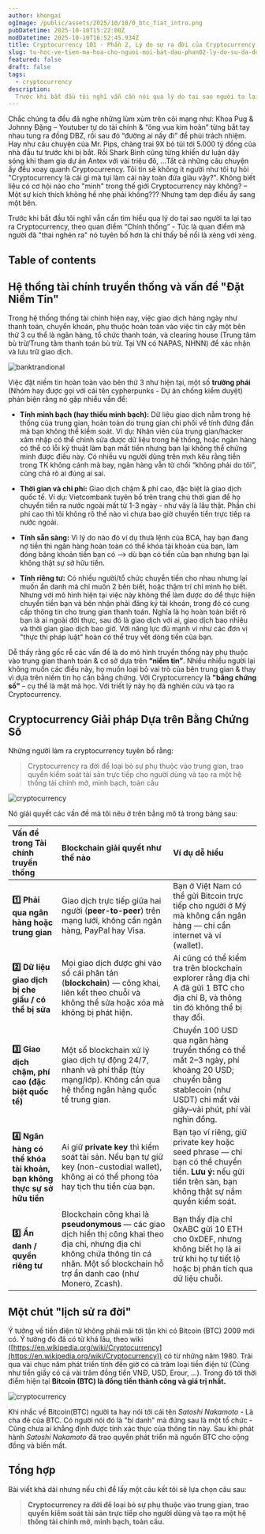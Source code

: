 ```yaml
---
author: khongai
ogImage: /public/assets/2025/10/10/0_btc_fiat_intro.png
pubDatetime: 2025-10-10T15:22:00Z
modDatetime: 2025-10-10T16:52:45.934Z
title: Cryptocurrency 101 - Phần 2, Lý do sự ra đời của Cryptocurrency
slug: tu-hoc-ve-tien-ma-hoa-cho-nguoi-moi-bat-dau-phan02-ly-do-su-da-doi-cryptocurrency
featured: false
draft: false
tags:
  - cryptocurrency
description:
  Trước khi bắt đầu tôi nghĩ vẫn cần nói qua lý do tại sao người ta lại tạo ra Cryptocurrency theo quan điểm mà người làm crypto “Chính thống” hơn là chỉ thấy bề nổi là xèng với xèng.
---
```



Chắc chúng ta đều đã nghe những lùm xùm trên cõi mạng như: Khoa Pug & Johnny Đặng – Youtuber tự do tài chính & “ông vua kim hoàn” từng bắt tay nhau tung ra đồng DBZ, rồi sau đó “đường ai nấy đi” để phủi trách nhiệm. Hay như câu chuyện của Mr. Pips, chàng trai 9X bỏ túi tới 5.000 tỷ đồng của nhà đầu tư trước khi bị bắt. Rồi Shark Bình cũng từng khiến dư luận dậy sóng khi tham gia dự án Antex với vài triệu đô, ...Tất cả những câu chuyện ấy đều xoay quanh Cryptocurrency. Tôi tin sẽ không ít người như tôi tự hỏi "Cryptocurrency là cái gì mà tụi làm cái này toàn đứa giàu vậy?". Không biết liệu có cơ hội nào cho "mình" trong thế giới Cryptocurrency này không? – Một sự kích thích không hề nhẹ phải không??? Nhưng tạm dẹp điều ấy sang một bên.

Trước khi bắt đầu tôi nghĩ vẫn cần tìm hiểu qua lý do tại sao người ta lại tạo ra Cryptocurrency, theo quan điểm “Chính thống” - Tức  là quan điểm mà người đã "thai nghén ra" nó tuyên bố hơn là chỉ thấy bề nổi là xèng với xèng.


## Table of contents



## Hệ thống tài chính truyền thống và vấn đề "Đặt Niềm Tin"

Trong hệ thống thống tài chính hiện nay, việc giao dịch hàng ngày như thanh toán, chuyển khoản, phụ thuộc hoàn toàn vào việc tin cậy một bên thứ 3 cụ thể là ngân hàng, tổ chức thanh toán, và clearing house (Trung tâm bù trừ/Trung tâm thanh toán bù trừ. Tại VN có NAPAS, NHNN) để xác nhận và lưu trữ giao dịch.

![banktrandional](/assets/2025/10/10/02_bank_tradtional.png)

Việc đặt niềm tin hoàn toàn vào bên thứ 3 như hiện tại, một số **trường phái** (Nhóm hay được gọi với cái tên cypherpunks - Dự án chống kiểm duyệt) phản biện rằng nó gặp nhiều vấn đề:

* **Tính minh bạch (hay thiếu minh bạch):** Dữ liệu giao dịch nằm trong hệ thống của trung gian, hoàn toàn do trung gian chi phối về tính đứng đắn mà bạn không thể kiểm soát. Ví dụ: Nhân viên của trung gian/hacker xâm nhập có thể chỉnh sửa được dữ liệu trong hệ thống, hoặc ngân hàng có thể có lỗi kỹ thuật làm bạn mất tiền nhưng bạn lại không thể chứng minh được điều này. Có nhiều vụ người dùng trên mxh kêu rằng tiền trong TK không cánh mà bay, ngân hàng vẫn từ chối “không phải do tôi”, cũng chả rõ ai đúng ai sai.

* **Thời gian và chi phí:** Giao dịch chậm & phí cao, đặc biệt là giao dịch quốc tế. Ví dụ: Vietcombank tuyên bố trên trang chủ thời gian để họ chuyển tiền ra nước ngoài mất từ 1-3 ngày - như vậy là lâu thật. Phần chi phí cao thì tôi không rõ thế nào vì chưa bao giờ chuyển tiền trực tiếp ra nước ngoài.

* **Tính sẵn sàng:** Vì lý do nào đó ví dụ thưà lệnh của BCA, hay bạn đang nợ tiền thì ngân hàng hoàn toàn có thể khóa tài khoản của bạn, làm đóng băng khoản tiền bạn có –> dù bạn có tiền của bạn nhưng bạn lại không thật sự sở hữu tiền.

* **Tính riêng tư:** Có nhiều người/tổ chức chuyển tiền cho nhau nhưng lại muốn ẩn danh mà chỉ muốn 2 bên biết, hoặc thậm trí chỉ mình họ biết. Nhưng với mô hình hiện tại việc này không thể làm được do để thực hiện chuyển tiền bạn và bên nhận phải đăng ký tài khoản, trong đó có cung cấp thông tin cho trung gian thanh toán. Nghĩa là họ hoàn toàn biết rõ bạn là ai ngoài đời thực, sau đó là giao dịch với ai, giao dịch bao nhiêu và thời gian giao dịch bao giờ. Với năng lực đủ mạnh ví như các đơn vị "thực thi pháp luật" hoàn có thể truy vết dòng tiền của bạn.

Dễ thấy rằng gốc rễ các vấn đề là do mô hình truyền thống này phụ thuộc vào trung gian thanh toán & cơ sở dựa trên **“niềm tin”**. Nhiều nhiều người lại không muốn các điều này, họ muốn loại bỏ vai trò của bên trung gian & thay vì dựa trên niềm tin họ cần bằng chứng. Với Cryptocurrency là **"bằng chứng số"** – cụ thể là mật mã học. Với triết lý này họ đã nghiên cứu và tạo ra Cryptocurrency.

## Cryptocurrency Giải pháp Dựa trên Bằng Chứng Số

Những người làm ra cryptocurrency tuyên bố rằng: 

>Cryptocurrency ra đời để loại bỏ sự phụ thuộc vào trung gian, trao quyền kiểm soát tài sản trực tiếp cho người dùng và tạo ra một hệ thống tài chính mở, minh bạch, toàn cầu


![cryptocurrency](/assets/2025/10/10/03_crypto_p2p.png)


Nó giải quyết các vấn đề mà tôi nêu ở trên bằng mô tả trong bảng sau:

| Vấn đề trong Tài chính truyền thống                                    | Blockchain giải quyết như thế nào                                                                                                                                                               | Ví dụ dễ hiểu                                                                                                                                                      |
| :--------------------------------------------------------------------- | :---------------------------------------------------------------------------------------------------------------------------------------------------------------------------------------------- | :----------------------------------------------------------------------------------------------------------------------------------------------------------------- |
| **1️⃣ Phải qua ngân hàng hoặc trung gian**                             | Giao dịch trực tiếp giữa hai người (**peer-to-peer**) trên mạng lưới, không cần ngân hàng, PayPal hay Visa.                                                                                     | Bạn ở Việt Nam có thể gửi Bitcoin trực tiếp cho người ở Mỹ mà không cần ngân hàng — chỉ cần internet và ví (wallet).                                               |
| **2️⃣ Dữ liệu giao dịch bị che giấu / có thể bị sửa**                  | Mọi giao dịch được ghi vào sổ cái phân tán (**blockchain**) — công khai, liên kết theo chuỗi và không thể sửa hoặc xóa mà không bị phát hiện.                                                   | Ai cũng có thể kiểm tra trên blockchain explorer rằng địa chỉ A đã gửi 1 BTC cho địa chỉ B, và thông tin đó không thể bị thay đổi.                                 |
| **3️⃣ Giao dịch chậm, phí cao (đặc biệt quốc tế)**                     | Một số blockchain xử lý giao dịch tự động 24/7, nhanh và phí thấp (tùy mạng/lớp). Không cần qua hệ thống ngân hàng quốc tế trung gian.                                                          | Chuyển 100 USD qua ngân hàng truyền thống có thể mất 2–3 ngày, phí khoảng 20 USD; chuyển bằng stablecoin (như USDT) chỉ mất vài giây–vài phút, phí vài nghìn đồng. |
| **4️⃣ Ngân hàng có thể khóa tài khoản, bạn không thực sự sở hữu tiền** | Ai giữ **private key** thì kiểm soát tài sản. Nếu bạn tự giữ key (non-custodial wallet), không ai có thể phong tỏa hay tịch thu tiền của bạn.                                                   | Bạn tạo ví riêng, giữ private key hoặc seed phrase — chỉ bạn có thể chuyển tiền. **Lưu ý:** nếu gửi tiền trên sàn, bạn không thật sự nắm quyền kiểm soát.          |
| **5️⃣ Ẩn danh / quyền riêng tư**                                       | Blockchain công khai là **pseudonymous** — các giao dịch hiển thị công khai theo địa chỉ, nhưng địa chỉ không chứa thông tin cá nhân. Một số blockchain hỗ trợ ẩn danh cao (như Monero, Zcash). | Bạn thấy địa chỉ 0xABC gửi 10 ETH cho 0xDEF, nhưng không biết họ là ai trừ khi họ tự tiết lộ hoặc bị phân tích qua dữ liệu chuỗi.                                  |


## Một chút "lịch sử ra đời"

Ý tưởng về tiền điện tử không phải mãi tới tận khi có Bitcoin (BTC) 2009 mới có. Ý tưởng đó đã có từ khá lâu, theo wiki ([https://en.wikipedia.org/wiki/Cryptocurrency](https://en.wikipedia.org/wiki/Cryptocurrency)) có từ những năm 1980. Trải qua vài chục năm phát triển tính đến giờ có cả trăm loại tiền điện tử (Cũng như tiền giấy có cả vài trăm đồng tiền VNĐ, USD, Erour, …). Trong đó tới thời điểm hiện tại **Bitcoin (BTC) là đồng tiền thành công và giá trị nhất.**

![cryptocurrency](/assets/2025/10/10/04_crypto_history.png)


Khi nhắc về Bitcoin(BTC) người ta hay nói tới cái tên *Satoshi Nakamoto* - Là cha đẻ của BTC. Có người nói đó là "bí danh" mà đứng sau là một tổ chức - Cũng chưa ai khẳng định được tính xác thực của thông tin này. Sau khi phát hành *Satoshi Nakamoto* đã trao quyền phát triển mã nguồn BTC cho cộng đồng và biến mất.

## Tổng hợp

Bài viết khá dài nhưng nếu chỉ để lấy một câu kết tôi sẽ lựa chọn câu sau:

> **Cryptocurrency ra đời để loại bỏ sự phụ thuộc vào trung gian, trao quyền kiểm soát tài sản trực tiếp cho người dùng và tạo ra một hệ thống tài chính mở, minh bạch, toàn cầu.**